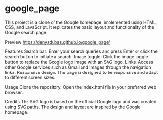 # google_page
This project is a clone of the Google homepage, implemented using HTML, CSS, and JavaScript. It replicates the basic layout and functionality of the Google search page.

Preview
  https://denysdubas.github.io/google_page/

Features
  Search bar: Enter your search queries and press Enter or click the search button to initiate a search.
  Image toggle: Click the image toggle button to replace the Google logo image with an SVG logo.
  Links: Access other Google services such as Gmail and Images through the navigation links.
  Responsive design: The page is designed to be responsive and adapt to different screen sizes.
  
Usage
  Clone the repository.
  Open the index.html file in your preferred web browser.
  
Credits
  The SVG logo is based on the official Google logo and was created using SVG paths.
  The design and layout are inspired by the Google homepage.
